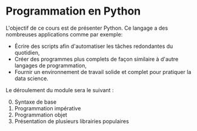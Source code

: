 # Programmation en Python

L'objectif de ce cours est de présenter Python. Ce langage a des
nombreuses applications comme par exemple:

- Écrire des scripts afin d'automatiser les tâches redondantes du quotidien,
- Créer des programmes plus complets de façon similaire à d'autre
  langages de programmation,
- Fournir un environnement de travail solide et complet pour pratiquer
  la data science.

Le déroulement du module sera le suivant :

0. Syntaxe de base
1. Programmation impérative
2. Programmation objet
3. Présentation de plusieurs librairies populaires
